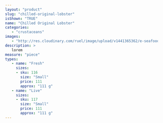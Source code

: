 ```yaml
---
layout: "product"
slug: "chilled-original-lobster"
isShown: "TRUE"
name: "Chilled Original Lobster"
categories:
   - "crustaceans"
images:
   - "http://res.cloudinary.com/ruel/image/upload/v1441365362/e-seafoods/chilled-original-lobster.jpg"
description: >
   lorem
measure: "piece"
types: 
   - name: "Fresh"
     sizes: 
     - sku: 116
       size: "Small"
       price: 111
       approx: "111 g"
   - name: "Live"
     sizes: 
     - sku: 117
       size: "Small"
       price: 111
       approx: "111 g"
---
```

